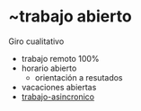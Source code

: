 # ~trabajo abierto

Giro cualitativo

* trabajo remoto 100%
* horario abierto
  * orientación a resutados
* vacaciones abiertas
* [trabajo-asincronico](trabajo-asincronico.md)
